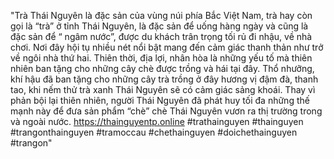 "Trà Thái Nguyên là đặc sản của vùng núi phía Bắc Việt Nam, trà hay còn gọi là “trà” ở tỉnh Thái Nguyên, là đặc sản để uống hàng ngày và cũng là đặc sản để “ ngâm nước”, được du khách trân trọng tối rủ đi nhậu, về nhà chơi. Nơi đây hội tụ nhiều nét nổi bật mang đến cảm giác thanh thản như trở về ngôi nhà thứ hai.
Thiên thời, địa lợi, nhân hòa là những yếu tố mà thiên nhiên ban tặng cho những cây chè được trồng và hái tại đây. Thổ nhưỡng, khí hậu đã ban tặng cho những cây trà trồng ở đây hương vị đậm đà, thanh tao, khi nếm thử trà xanh Thái Nguyên sẽ có cảm giác sảng khoái. Thay vì phản bội lại thiên nhiên, người Thái Nguyên đã phát huy tối đa những thế mạnh này để đưa sản phẩm “chè” chè Thái Nguyên vươn ra thị trường trong và ngoài nước. https://thainguyentp.online
#trathainguyen #thainguyen #trangonthainguyen #tramoccau #chethainguyen #doichethainguyen #trangon"
